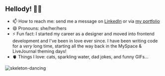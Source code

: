 ## Hellody! 👋🤠

- 📫 How to reach me: send me a message on [LinkedIn](https://www.linkedin.com/in/kristinzinser/) or via [my portfolio](https://kristinzinser.com/)
- 😄 Pronouns: she/her/hers
- ⚡ Fun fact: I started my career as a designer and moved into frontend development and I've been in love ever since. I have been writing code for a _very_ long time, starting all the way back in the MySpace & LiveJournal theming days!
- 🫀 Things I love: cats, sparkling water, dad jokes, and funny GIFs...

![skeleton-dancing](https://github.com/user-attachments/assets/159500d9-2d3e-41c0-b894-847b66fc5a0c)



<!--
**kristinzinser/kristinzinser** is a ✨ _special_ ✨ repository because its `README.md` (this file) appears on your GitHub profile.

Here are some ideas to get you started:

- 🔭 I’m currently working on ...
- 🌱 I’m currently learning ...
- 👯 I’m looking to collaborate on ...
- 🤔 I’m looking for help with ...
- 💬 Ask me about ...
- 📫 How to reach me: ...
- 😄 Pronouns: ...
- ⚡ Fun fact: ...
-->

